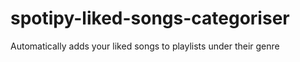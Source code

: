 # spotipy-liked-songs-categoriser
 Automatically adds your liked songs to playlists under their genre
